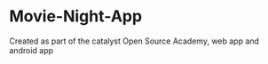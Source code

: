 Movie-Night-App
===============

Created as part of the catalyst Open Source Academy, web app and android app

